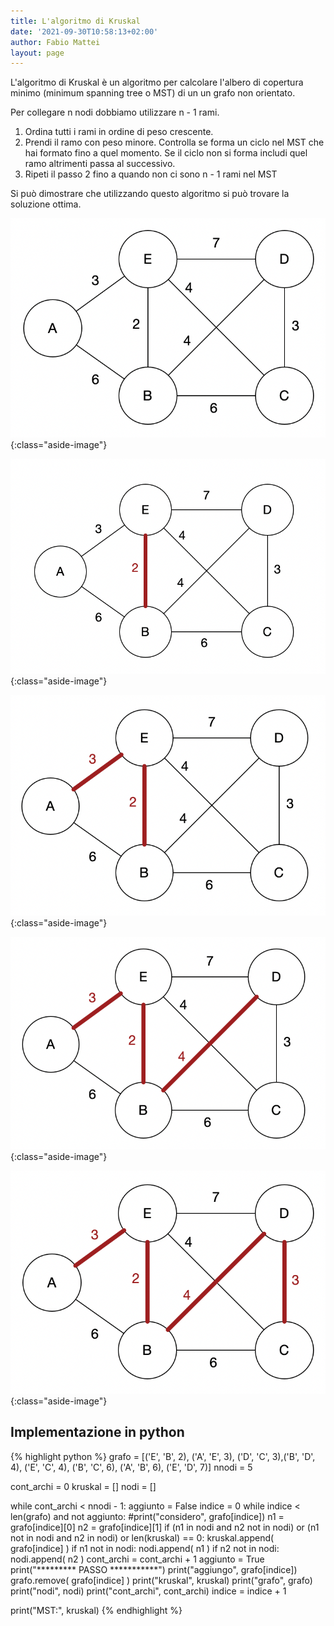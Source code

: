 ```yaml
---
title: L'algoritmo di Kruskal
date: '2021-09-30T10:58:13+02:00'
author: Fabio Mattei
layout: page
---
```


L'algoritmo di Kruskal è un algoritmo per calcolare l'albero di copertura minimo (minimum spanning tree o MST) di un un grafo non orientato.

Per collegare n nodi dobbiamo utilizzare n - 1 rami.

1. Ordina tutti i rami in ordine di peso crescente. 
2. Prendi il ramo con peso minore. Controlla se forma un ciclo nel MST che hai formato fino a quel momento. Se il ciclo non si forma includi quel ramo altrimenti passa al successivo.
3. Ripeti il passo 2 fino a quando non ci sono n - 1 rami nel MST

Si può dimostrare che utilizzando questo algoritmo si può trovare la soluzione ottima.

![Kruskal, grafo iniziale](/images/algoritmi/kruskal/kruskal01.png){:class="aside-image"}

![Kruskal, primo ramo](/images/algoritmi/kruskal/kruskal02.png){:class="aside-image"}

![Kruskal, secondo ramo](/images/algoritmi/kruskal/kruskal03.png){:class="aside-image"}

![Kruskal, terzo ramo](/images/algoritmi/kruskal/kruskal04.png){:class="aside-image"}

![Kruskal, quarto ramo](/images/algoritmi/kruskal/kruskal05.png){:class="aside-image"}

## Implementazione in python

{% highlight python %}
grafo = [('E', 'B', 2), ('A', 'E', 3), ('D', 'C', 3),('B', 'D', 4), ('E', 'C', 4), ('B', 'C', 6), ('A', 'B', 6), ('E', 'D', 7)]
nnodi = 5

cont_archi = 0
kruskal = []
nodi = []

while cont_archi < nnodi - 1:
    aggiunto = False
    indice = 0
    while indice < len(grafo) and not aggiunto:
        #print("considero", grafo[indice])
        n1 = grafo[indice][0]
        n2 = grafo[indice][1]
        if (n1 in nodi and n2 not in nodi) or (n1 not in nodi and n2 in nodi) or len(kruskal) == 0:
            kruskal.append( grafo[indice] )
            if n1 not in nodi:
                nodi.append( n1 )
            if n2 not in nodi:
                nodi.append( n2 )
            cont_archi = cont_archi + 1
            aggiunto = True
            print("********* PASSO ***********")
            print("aggiungo", grafo[indice])
            grafo.remove( grafo[indice] )
            print("kruskal", kruskal)
            print("grafo", grafo)
            print("nodi", nodi)
            print("cont_archi", cont_archi)
        indice = indice + 1


print("MST:", kruskal)
{% endhighlight %}
